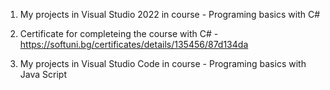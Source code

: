 1. My projects in Visual Studio 2022 in course - Programing basics with C#
2. Certificate for completeing the course with C# - https://softuni.bg/certificates/details/135456/87d134da

3. My projects in Visual Studio Code in course - Programing basics with Java Script
